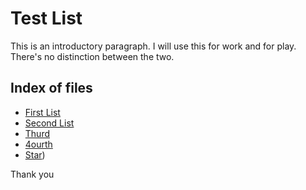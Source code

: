 Test List
=========

This is an introductory paragraph. I will use this for work and for play. There's no distinction between the two.

## Index of files

* [First List](procedure1.md)
* [Second List](procedure2.md)
* [Thurd](process3.md)
* [4ourth](process4.md)
* [Star](http://www.reddit.com))

Thank you
